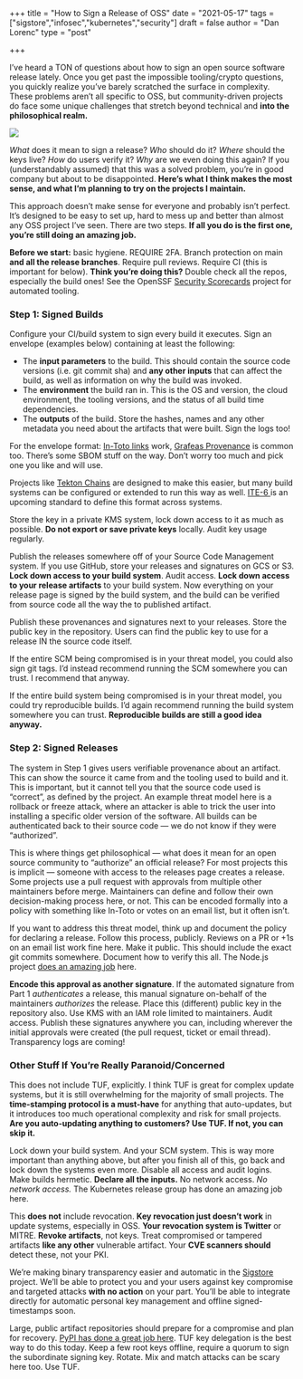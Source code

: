 +++
title = "How to Sign a Release of OSS"
date = "2021-05-17"
tags = ["sigstore","infosec","kubernetes","security"]
draft = false
author = "Dan Lorenc"
type = "post"

+++

I’ve heard a TON of questions about how to sign an open source software release lately. Once you get past the impossible tooling/crypto questions, you quickly realize you’ve barely scratched the surface in complexity. These problems aren’t all specific to OSS, but community-driven projects do face some unique challenges that stretch beyond technical and **into the philosophical realm.**

![](/images/oss1.jpg)

*What* does it mean to sign a release? *Who* should do it? *Where* should the keys live? *How* do users verify it? *Why* are we even doing this again? If you (understandably assumed) that this was a solved problem, you’re in good company but about to be disappointed. **Here’s what I think makes the most sense, and what I’m planning to try on the projects I maintain.**

This approach doesn’t make sense for everyone and probably isn’t perfect. It’s designed to be easy to set up, hard to mess up and better than almost any OSS project I’ve seen. There are two steps. **If all you do is the first one, you’re still doing an amazing job.**

**Before we start:** basic hygiene. REQUIRE 2FA. Branch protection on main **and all the release branches**. Require pull reviews. Require CI (this is important for below). **Think you’re doing this?** Double check all the repos, especially the build ones! See the OpenSSF [Security Scorecards](https://github.com/ossf/scorecard) project for automated tooling.

### Step 1: Signed Builds

Configure your CI/build system to sign every build it executes. Sign an envelope (examples below) containing at least the following:

- The **input parameters** to the build. This should contain the source code versions (i.e. git commit sha) and **any other inputs** that can affect the build, as well as information on why the build was invoked.
- The **environment** the build ran in. This is the OS and version, the cloud environment, the tooling versions, and the status of all build time dependencies.
- The **outputs** of the build. Store the hashes, names and any other metadata you need about the artifacts that were built. Sign the logs too!

For the envelope format: [In-Toto links](https://in-toto.io/) work, [Grafeas Provenance](https://github.com/grafeas/grafeas/blob/f11fa45f2a57406a0b69eb3463ecbca9e127ccd2/proto/v1beta1/provenance_go_proto/provenance.pb.go#L55) is common too. There’s some SBOM stuff on the way. Don’t worry too much and pick one you like and will use.

Projects like [Tekton Chains](http://github.com/tektoncd/chains) are designed to make this easier, but many build systems can be configured or extended to run this way as well. [ITE-6 ](https://github.com/in-toto/ITE/pull/15)is an upcoming standard to define this format across systems.

Store the key in a private KMS system, lock down access to it as much as possible. **Do not export or save private keys** locally. Audit key usage regularly.

Publish the releases somewhere off of your Source Code Management system. If you use GitHub, store your releases and signatures on GCS or S3. **Lock down access to your build system**. Audit access. **Lock down access to your release artifacts** to your build system. Now everything on your release page is signed by the build system, and the build can be verified from source code all the way the to published artifact.

Publish these provenances and signatures next to your releases. Store the public key in the repository. Users can find the public key to use for a release IN the source code itself.

If the entire SCM being compromised is in your threat model, you could also sign git tags. I’d instead recommend running the SCM somewhere you can trust. I recommend that anyway.

If the entire build system being compromised is in your threat model, you could try reproducible builds. I’d again recommend running the build system somewhere you can trust. **Reproducible builds are still a good idea anyway.**

### Step 2: Signed Releases

The system in Step 1 gives users verifiable provenance about an artifact. This can show the source it came from and the tooling used to build and it. This is important, but it cannot tell you that the source code used is “correct”, as defined by the project. An example threat model here is a rollback or freeze attack, where an attacker is able to trick the user into installing a specific older version of the software. All builds can be authenticated back to their source code — we do not know if they were “authorized”.

This is where things get philosophical — what does it mean for an open source community to “authorize” an official release? For most projects this is implicit — someone with access to the releases page creates a release. Some projects use a pull request with approvals from multiple other maintainers before merge. Maintainers can define and follow their own decision-making process here, or not. This can be encoded formally into a policy with something like In-Toto or votes on an email list, but it often isn’t.

If you want to address this threat model, think up and document the policy for declaring a release. Follow this process, publicly. Reviews on a PR or +1s on an email list work fine here. Make it public. This should include the exact git commits somewhere. Document how to verify this all. The Node.js project [does an amazing job](https://github.com/nodejs/node#verifying-binaries) here.

**Encode this approval as another signature**. If the automated signature from Part 1 *authenticates* a release, this manual signature on-behalf of the maintainers *authorizes* the release. Place this (different) public key in the repository also. Use KMS with an IAM role limited to maintainers. Audit access. Publish these signatures anywhere you can, including wherever the initial approvals were created (the pull request, ticket or email thread). Transparency logs are coming!

### Other Stuff If You’re Really Paranoid/Concerned

This does not include TUF, explicitly. I think TUF is great for complex update systems, but it is still overwhelming for the majority of small projects. The **time-stamping protocol is a must-have** for anything that auto-updates, but it introduces too much operational complexity and risk for small projects. **Are you auto-updating anything to customers? Use TUF. If not, you can skip it.**

Lock down your build system. And your SCM system. This is way more important than anything above, but after you finish all of this, go back and lock down the systems even more. Disable all access and audit logins. Make builds hermetic. **Declare all the inputs.** No network access. *No network access.* The Kubernetes release group has done an amazing job here.

This **does not** include revocation. **Key revocation just doesn’t work** in update systems, especially in OSS. **Your revocation system is Twitter** or MITRE. **Revoke artifacts**, not keys. Treat compromised or tampered artifacts **like any other** vulnerable artifact. Your **CVE scanners should** detect these, not your PKI.

We’re making binary transparency easier and automatic in the [Sigstore ](http://sigstore.dev/)project. We’ll be able to protect you and your users against key compromise and targeted attacks **with no action** on your part. You’ll be able to integrate directly for automatic personal key management and offline signed-timestamps soon.

Large, public artifact repositories should prepare for a compromise and plan for recovery. [PyPI has done a great job here](https://www.python.org/dev/peps/pep-0480/). TUF key delegation is the best way to do this today. Keep a few root keys offline, require a quorum to sign the subordinate signing key. Rotate. Mix and match attacks can be scary here too. Use TUF.